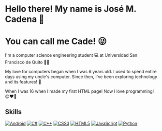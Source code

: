 # Hello there! My name is José M. Cadena 👋
# You can call me Cade! 😜

I'm a computer science engineering student 💻 at Universidad San Francisco de Quito 🐉🐉

My love for computers began when I was 6 years old. I used to spend entire days using my uncle's computer.
Since then, I've been exploring technology and its features! 👀

When I was 16 when I made my first HTML page! 
Now I love programming! 😍❤️️👀


## Skills

[![Android](https://img.shields.io/badge/Android-3DDC84?style=for-the-badge&logo=android&logoColor=white&labelColor=101010)]()
[![C#](https://img.shields.io/badge/c%23-%23239120.svg?style=for-the-badge&logo=c-sharp&logoColor=white)]()
[![C++](https://img.shields.io/badge/c++-%2300599C.svg?style=for-the-badge&logo=c%2B%2B&logoColor=white)]()
[![CSS3](https://img.shields.io/badge/css3-%231572B6.svg?style=for-the-badge&logo=css3&logoColor=white)]()
[![HTML5](https://img.shields.io/badge/html5-%23E34F26.svg?style=for-the-badge&logo=html5&logoColor=white)]()
[![JavaScript](https://img.shields.io/badge/javascript-%23323330.svg?style=for-the-badge&logo=javascript&logoColor=%23F7DF1E)]()
[![Python](https://img.shields.io/badge/python-3670A0?style=for-the-badge&logo=python&logoColor=ffdd54)]()
[]()
